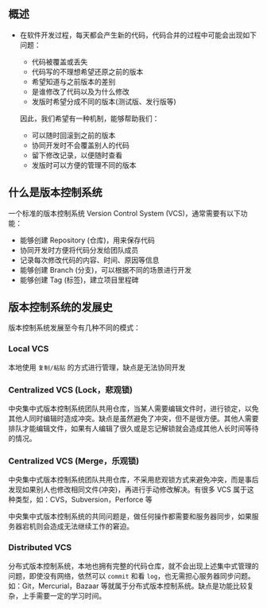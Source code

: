## 概述

- 在软件开发过程，每天都会产生新的代码，代码合并的过程中可能会出现如下问题：

  - 代码被覆盖或丢失
  - 代码写的不理想希望还原之前的版本
  - 希望知道与之前版本的差别
  - 是谁修改了代码以及为什么修改
  - 发版时希望分成不同的版本(测试版、发行版等)

  因此，我们希望有一种机制，能够帮助我们：

  - 可以随时回滚到之前的版本
  - 协同开发时不会覆盖别人的代码
  - 留下修改记录，以便随时查看
  - 发版时可以方便的管理不同的版本

## 什么是版本控制系统

一个标准的版本控制系统 Version Control System (VCS)，通常需要有以下功能：

- 能够创建 Repository (仓库)，用来保存代码
- 协同开发时方便将代码分发给团队成员
- 记录每次修改代码的内容、时间、原因等信息
- 能够创建 Branch (分支)，可以根据不同的场景进行开发
- 能够创建 Tag (标签)，建立项目里程碑

## 版本控制系统的发展史

版本控制系统发展至今有几种不同的模式：

### Local VCS

本地使用 `复制/粘贴` 的方式进行管理，缺点是无法协同开发

### Centralized VCS (Lock，悲观锁)

中央集中式版本控制系统团队共用仓库，当某人需要编辑文件时，进行锁定，以免其他人同时编辑时造成冲突。缺点是虽然避免了冲突，但不是很方便。其他人需要排队才能编辑文件，如果有人编辑了很久或是忘记解锁就会造成其他人长时间等待的情况。

### Centralized VCS (Merge，乐观锁)

中央集中式版本控制系统团队共用仓库，不采用悲观锁方式来避免冲突，而是事后发现如果别人也修改相同文件(冲突)，再进行手动修改解决。有很多 VCS 属于这种类型，如：CVS，Subversion，Perforce 等

中央集中式版本控制系统的共同问题是，做任何操作都需要和服务器同步，如果服务器宕机则会造成无法继续工作的窘迫。

### Distributed VCS

分布式版本控制系统，本地也拥有完整的代码仓库，就不会出现上述集中式管理的问题，即使没有网络，依然可以 `commit` 和看 `log`，也无需担心服务器同步问题。如：Git，Mercurial，Bazaar 等就属于分布式版本控制系统。缺点是功能比较复杂，上手需要一定的学习时间。